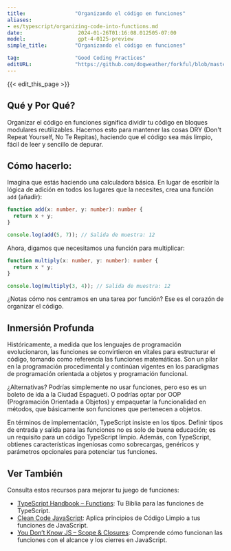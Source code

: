 ```yaml
---
title:                "Organizando el código en funciones"
aliases:
- es/typescript/organizing-code-into-functions.md
date:                  2024-01-26T01:16:08.012505-07:00
model:                 gpt-4-0125-preview
simple_title:         "Organizando el código en funciones"

tag:                  "Good Coding Practices"
editURL:              "https://github.com/dogweather/forkful/blob/master/content/es/typescript/organizing-code-into-functions.md"
---
```


{{< edit_this_page >}}

## Qué y Por Qué?
Organizar el código en funciones significa dividir tu código en bloques modulares reutilizables. Hacemos esto para mantener las cosas DRY (Don't Repeat Yourself, No Te Repitas), haciendo que el código sea más limpio, fácil de leer y sencillo de depurar.

## Cómo hacerlo:
Imagina que estás haciendo una calculadora básica. En lugar de escribir la lógica de adición en todos los lugares que la necesites, crea una función `add` (añadir):

```TypeScript
function add(x: number, y: number): number {
  return x + y;
}

console.log(add(5, 7)); // Salida de muestra: 12
```

Ahora, digamos que necesitamos una función para multiplicar:

```TypeScript
function multiply(x: number, y: number): number {
  return x * y;
}

console.log(multiply(3, 4)); // Salida de muestra: 12
```
¿Notas cómo nos centramos en una tarea por función? Ese es el corazón de organizar el código.

## Inmersión Profunda
Históricamente, a medida que los lenguajes de programación evolucionaron, las funciones se convirtieron en vitales para estructurar el código, tomando como referencia las funciones matemáticas. Son un pilar en la programación procedimental y continúan vigentes en los paradigmas de programación orientada a objetos y programación funcional.

¿Alternativas? Podrías simplemente no usar funciones, pero eso es un boleto de ida a la Ciudad Espagueti. O podrías optar por OOP (Programación Orientada a Objetos) y empaquetar la funcionalidad en métodos, que básicamente son funciones que pertenecen a objetos.

En términos de implementación, TypeScript insiste en los tipos. Definir tipos de entrada y salida para las funciones no es solo de buena educación; es un requisito para un código TypeScript limpio. Además, con TypeScript, obtienes características ingeniosas como sobrecargas, genéricos y parámetros opcionales para potenciar tus funciones.

## Ver También
Consulta estos recursos para mejorar tu juego de funciones:

- [TypeScript Handbook – Functions](https://www.typescriptlang.org/docs/handbook/2/functions.html): Tu Biblia para las funciones de TypeScript.
- [Clean Code JavaScript](https://github.com/ryanmcdermott/clean-code-javascript#functions): Aplica principios de Código Limpio a tus funciones de JavaScript.
- [You Don’t Know JS – Scope & Closures](https://github.com/getify/You-Dont-Know-JS): Comprende cómo funcionan las funciones con el alcance y los cierres en JavaScript.

